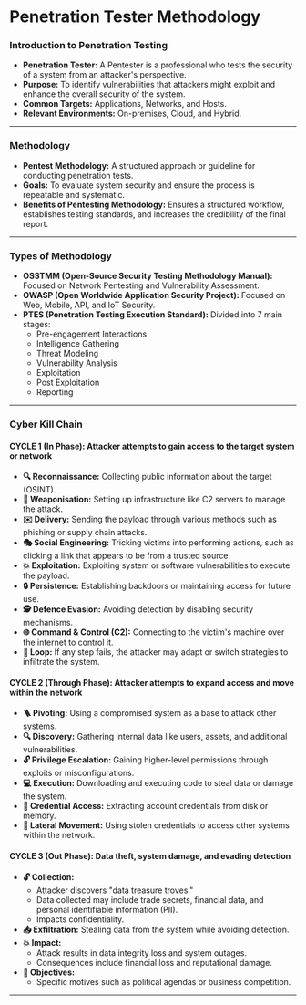 # Penetration Tester Methodology

### Introduction to Penetration Testing
* **Penetration Tester:** A Pentester is a professional who tests the security of a system from an attacker's perspective.
* **Purpose:** To identify vulnerabilities that attackers might exploit and enhance the overall security of the system.
* **Common Targets:** Applications, Networks, and Hosts.
* **Relevant Environments:** On-premises, Cloud, and Hybrid.

---

### Methodology
* **Pentest Methodology:** A structured approach or guideline for conducting penetration tests.
* **Goals:** To evaluate system security and ensure the process is repeatable and systematic.
* **Benefits of Pentesting Methodology:** Ensures a structured workflow, establishes testing standards, and increases the credibility of the final report.

---

### Types of Methodology

* **OSSTMM (Open-Source Security Testing Methodology Manual):** Focused on Network Pentesting and Vulnerability Assessment.
* **OWASP (Open Worldwide Application Security Project):** Focused on Web, Mobile, API, and IoT Security.
* **PTES (Penetration Testing Execution Standard):** Divided into 7 main stages:
    - Pre-engagement Interactions
    - Intelligence Gathering
    - Threat Modeling
    - Vulnerability Analysis
    - Exploitation
    - Post Exploitation
    - Reporting

---

### Cyber Kill Chain

#### **CYCLE 1 (In Phase):** Attacker attempts to gain access to the target system or network
- **🔍 Reconnaissance:** Collecting public information about the target (OSINT).
- **🧰 Weaponisation:** Setting up infrastructure like C2 servers to manage the attack.
- **✉️ Delivery:** Sending the payload through various methods such as phishing or supply chain attacks.
- **🎭 Social Engineering:** Tricking victims into performing actions, such as clicking a link that appears to be from a trusted source.
- **💥 Exploitation:** Exploiting system or software vulnerabilities to execute the payload.
- **🔒 Persistence:** Establishing backdoors or maintaining access for future use.
- **🕵️ Defence Evasion:** Avoiding detection by disabling security mechanisms.
- **🌐 Command & Control (C2):** Connecting to the victim's machine over the internet to control it.
- **🔁 Loop:** If any step fails, the attacker may adapt or switch strategies to infiltrate the system.

#### **CYCLE 2 (Through Phase):** Attacker attempts to expand access and move within the network
- **🪜 Pivoting:** Using a compromised system as a base to attack other systems.
- **🔍 Discovery:** Gathering internal data like users, assets, and additional vulnerabilities.
- **🔓 Privilege Escalation:** Gaining higher-level permissions through exploits or misconfigurations.
- **💻 Execution:** Downloading and executing code to steal data or damage the system.
- **🔐 Credential Access:** Extracting account credentials from disk or memory.
- **🔄 Lateral Movement:** Using stolen credentials to access other systems within the network.

#### **CYCLE 3 (Out Phase):** Data theft, system damage, and evading detection
- **🔓 Collection:** 
    - Attacker discovers "data treasure troves."
    - Data collected may include trade secrets, financial data, and personal identifiable information (PII).
    - Impacts confidentiality.
- **📤 Exfiltration:** Stealing data from the system while avoiding detection.
- **💥 Impact:** 
    - Attack results in data integrity loss and system outages.
    - Consequences include financial loss and reputational damage.
- **🎯 Objectives:** 
    - Specific motives such as political agendas or business competition.

---
